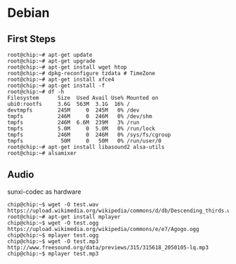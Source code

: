 Debian
==

## First Steps

    root@chip:~# apt-get update
    root@chip:~# apt-get upgrade
    root@chip:~# apt-get install wget htop
    root@chip:~# dpkg-reconfigure tzdata # TimeZone
    root@chip:~# apt-get install xfce4
    root@chip:~# apt-get install -f
    root@chip:~# df -h
    Filesystem      Size  Used Avail Use% Mounted on
    ubi0:rootfs     3.6G  563M  3.1G  16% /
    devtmpfs        245M     0  245M   0% /dev
    tmpfs           246M     0  246M   0% /dev/shm
    tmpfs           246M  6.6M  239M   3% /run
    tmpfs           5.0M     0  5.0M   0% /run/lock
    tmpfs           246M     0  246M   0% /sys/fs/cgroup
    tmpfs            50M     0   50M   0% /run/user/0
    root@chip:~# apt-get install libasound2 alsa-utils
    root@chip:~# alsamixer
    
## Audio

sunxi-codec as hardware
    

    chip@chip:~$ wget -O test.wav https://upload.wikimedia.org/wikipedia/commons/d/db/Descending_thirds.wav
    root@chip:~# apt-get install mplayer
    chip@chip:~$ wget -O test.ogg https://upload.wikimedia.org/wikipedia/commons/e/e7/Agogo.ogg
    chip@chip:~$ mplayer test.ogg
    chip@chip:~$ wget -O test.mp3 http://www.freesound.org/data/previews/315/315618_2050105-lq.mp3
    chip@chip:~$ mplayer test.mp3
